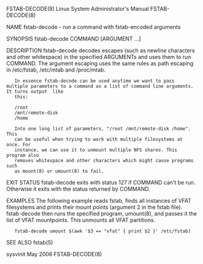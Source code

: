 FSTAB-DECODE(8)						      Linux System Administrator's Manual					       FSTAB-DECODE(8)

NAME
       fstab-decode - run a command with fstab-encoded arguments

SYNOPSIS
       fstab-decode COMMAND [ARGUMENT ...]

DESCRIPTION
       fstab-decode  decodes  escapes (such as newline characters and other whitespace) in the specified ARGUMENTs and uses them to run COMMAND.  The argument
       escaping uses the same rules as path escaping in /etc/fstab, /etc/mtab and /proc/mtab.

       In essence fstab-decode can be used anytime we want to pass multiple parameters to a command as a list of command line arguments. It turns output  like
       this:

       /root
       /mnt/remote-disk
       /home

       Into one long list of parameters, "/root /mnt/remote-disk /home". This
       can be useful when trying to work with multiple filesystems at once. For
       instance, we can use it to unmount multiple NFS shares. This program also
       removes whitespace and other characters which might cause programs such
       as mount(8) or umount(8) to fail.

EXIT STATUS
       fstab-decode exits with status 127 if COMMAND can't be run.  Otherwise it exits with the status returned by COMMAND.

EXAMPLES
       The  following example reads fstab, finds all instances of VFAT filesystems and prints their mount points (argument 2 in the fstab file).  fstab-decode
       then runs the specified program, umount(8), and passes it the list of VFAT mountpoints. This unmounts all VFAT partitions.

       fstab-decode umount $(awk '$3 == "vfat" { print $2 }' /etc/fstab)

SEE ALSO
       fstab(5)

sysvinit								   May 2006							       FSTAB-DECODE(8)
